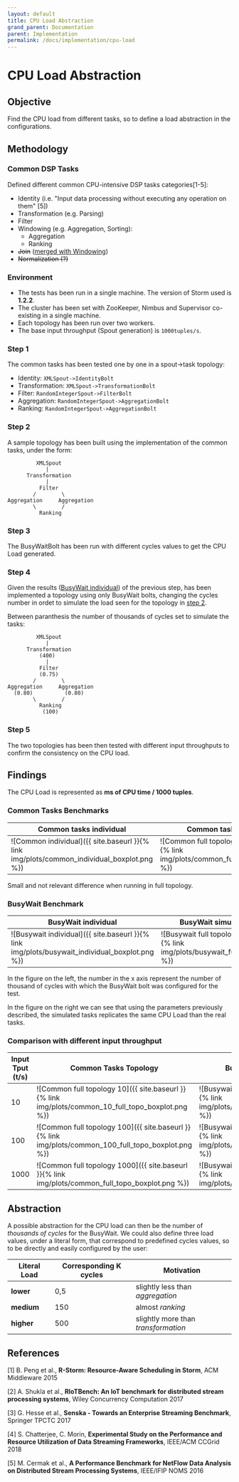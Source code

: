 ```yaml
---
layout: default
title: CPU Load Abstraction
grand_parent: Documentation
parent: Implementation
permalink: /docs/implementation/cpu-load
---
```


# CPU Load Abstraction

## Objective

Find the CPU load from different tasks, so to define a load abstraction in the configurations.

## Methodology

### Common DSP Tasks
Defined different common CPU-intensive DSP tasks categories[1-5]:

* Identity (i.e. "Input data processing without executing any operation on them" [5])
* Transformation (e.g. Parsing)
* Filter
* Windowing (e.g. Aggregation, Sorting):
  * Aggregation
  * Ranking
* ~~Join~~ ([merged with Windowing](https://github.com/ale93p/yamb/issues/6#issuecomment-456091723))
* ~~Normalization (?)~~

### Environment
- The tests has been run in a single machine. The version of Storm used is **1.2.2**. 
- The cluster has been set with ZooKeeper, Nimbus and Supervisor co-existing in a single machine.
- Each topology has been run over two workers.
- The base input throughput (Spout generation) is `1000tuples/s`.

### Step 1
The common tasks has been tested one by one in a spout->task topology:
* Identity: `XMLSpout->IdentityBolt`
* Transformation: `XMLSpout->TransformationBolt`
* Filter: `RandomIntegerSpout->FilterBolt`
* Aggregation: `RandomIntegerSpout->AggregationBolt`
* Ranking: `RandomIntegerSpout->AggregationBolt`

### Step 2
A sample topology has been built using the implementation of the common tasks, under the form:
```
         XMLSpout
            |
      Transformation
            |
          Filter
        /        \
Aggregation     Aggregation
        \        /
          Ranking
```

### Step 3
The BusyWaitBolt has been run with different cycles values to get the CPU Load generated.

### Step 4
Given the results ([BusyWait individual](#busywait-benchmark)) of the previous step,
has been implemented a topology using only BusyWait bolts, changing the cycles number
in ordet to simulate the load seen for the topology in [step 2](#step-2).

Between paranthesis the number of thousands of cycles set to simulate the tasks:
```
         XMLSpout
            |
      Transformation
          (400)
            |
          Filter
          (0.75)
        /        \
Aggregation     Aggregation
  (0.80)          (0.80)
        \        /
          Ranking
           (100)
```

### Step 5

The two topologies has been then tested with different input throughputs to confirm the consistency on the CPU load.

## Findings

The CPU Load is represented as **ms of CPU time / 1000 tuples**.

### Common Tasks Benchmarks

| Common tasks individual  | Common tasks topology |
|-------------------|------------------|
|![Common individual]({{ site.baseurl }}{% link img/plots/common_individual_boxplot.png %})| ![Common full topology]({{ site.baseurl }}{% link img/plots/common_full_topo_boxplot.png %})|

Small and not relevant difference when running in full topology.

### BusyWait Benchmark

| BusyWait individual | BusyWait simulated topology |
|-------------------|------------------|
|![Busywait individual]({{ site.baseurl }}{% link img/plots/busywait_individual_boxplot.png %})| ![Busywait full topology]({{ site.baseurl }}{% link img/plots/busywait_full_topo_boxplot.png %})|

In the figure on the left, the number in the x axis represent the number of thousand of cycles with
which the BusyWait bolt was configured for the test.

In the figure on the right we can see that using the parameters previously described,
the simulated tasks replicates the same CPU Load than the real tasks.

### Comparison with different input throughput

| Input Tput (t/s) | Common Tasks Topology | BusyWait Simulated Topology |
|------------------|-----------------------|-----------------------------|
|   10 | ![Common full topology 10]({{ site.baseurl }}{% link img/plots/common_10_full_topo_boxplot.png %})| ![Busywait full topology 10]({{ site.baseurl }}{% link img/plots/busywait_10_full_topo_boxplot.png %})|
|  100 | ![Common full topology 100]({{ site.baseurl }}{% link img/plots/common_100_full_topo_boxplot.png %})| ![Busywait full topology 10]({{ site.baseurl }}{% link img/plots/busywait_100_full_topo_boxplot.png %})|
| 1000 | ![Common full topology 1000]({{ site.baseurl }}{% link img/plots/common_full_topo_boxplot.png %})| ![Busywait full topology 10]({{ site.baseurl }}{% link img/plots/busywait_full_topo_boxplot.png %})|

## Abstraction

A possible abstraction for the CPU load can then be the number of _thousands of cycles_ for the BusyWait. We could also
define three load values, under a literal form, that correspond to predefined cycles values, so to be directly and easily
configured by the user:

| Literal Load | Corresponding K cycles | Motivation |
|--------------|------------------------|------------|
| **lower** | 0,5 | slightly less than _aggregation_ |
| **medium** | 150 | almost _ranking_ |
| **higher** | 500 | slightly more than _transformation_ |


## References

[1] B. Peng et al., **R-Storm: Resource-Aware Scheduling in Storm**, ACM Middleware 2015

[2] A. Shukla et al., **RIoTBench: An IoT benchmark for distributed stream processing systems**, Wiley Concurrency Computation 2017

[3] G. Hesse et al., **Senska - Towards an Enterprise Streaming Benchmark**, Springer TPCTC 2017

[4] S. Chatterjee, C. Morin, **Experimental Study on the Performance and Resource Utilization of Data Streaming Frameworks**, IEEE/ACM CCGrid 2018

[5] M. Cermak et al., **A Performance Benchmark for NetFlow Data Analysis on Distributed Stream Processing Systems**, IEEE/IFIP NOMS 2016
